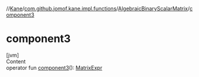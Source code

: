 //[Kane](../../index.md)/[com.github.jomof.kane.impl.functions](../index.md)/[AlgebraicBinaryScalarMatrix](index.md)/[component3](component3.md)



# component3  
[jvm]  
Content  
operator fun [component3](component3.md)(): [MatrixExpr](../../com.github.jomof.kane/-matrix-expr/index.md)  




